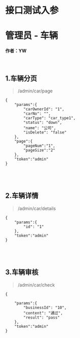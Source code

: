 # 接口测试入参 #

# 管理员 - 车辆 #

**作者：YW**

<br>

## 1.车辆分页 ##

>/admin/car/page

    {
    	"params":{
    		"carOwnerId": "1",            
            "carNo": "",              
            "carType": "car_type1",            
            "status": "down",             
            "name": "公司",              
            "isDelete": "false"         
    	},
    	"page":{
    		"pageNum":"1",
    		"pageSize":"2"
    	},
    	"token":"admin"
    }

<br><br>


## 2.车辆详情 ##

>/admin/car/details

    {
    	"params":{
    		"id": "1"            
    	},
    	"token":"admin"
    }

<br><br>


## 3.车辆审核 ##

>/admin/car/check

    {
    	
    	"params":{
    		"businessId": "10", 
    		"content": "通过",    
    		"result": "pass"      
    	},
    	"token":"admin"
    }

<br><br>